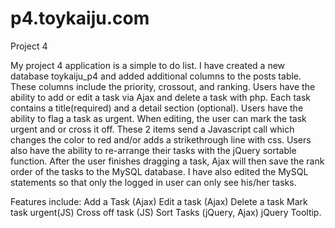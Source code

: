 p4.toykaiju.com	
=====================

Project 4

My project 4 application is a simple to do list. I have created a new database toykaiju_p4 and added additional columns to the posts table. These columns include the priority, crossout, and ranking. Users have the ability to add or edit a task via Ajax and delete a task with php. 
Each task contains a title(required) and a detail section (optional). Users have the ability to flag a task as urgent. When editing, the user can mark the task urgent and or cross it off. These 2 items send a Javascript call which changes the color to red and/or adds a strikethrough line with css. 
Users also have the ability to re-arrange their tasks with the jQuery sortable function. After the user finishes dragging a task, Ajax will then save the rank order of the tasks to the MySQL database.
I have also edited the MySQL statements so that only the logged in user can only see his/her tasks. 


Features include: 
Add a Task (Ajax)
Edit a task (Ajax)
Delete a task
Mark task urgent(JS)
Cross off task (JS)
Sort Tasks (jQuery, Ajax)
jQuery Tooltip.




